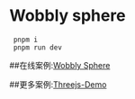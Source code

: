 # Wobbly sphere

```base
 pnpm i
 pnpm run dev
```


##在线案例:[Wobbly Sphere](http://183.129.161.21:5099/demo/Wobbly)

##更多案例:[Threejs-Demo](http://183.129.161.21:5099/project)
